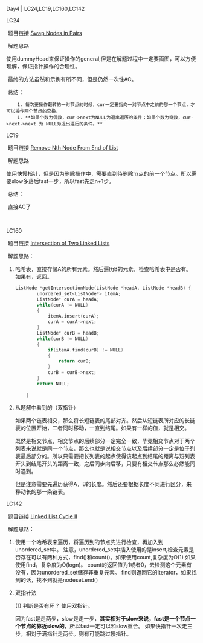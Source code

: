 Day4 | LC24,LC19,LC160,LC142



LC24

​	题目链接 [Swap Nodes in Pairs](https://leetcode.com/problems/swap-nodes-in-pairs/)

​	解题思路 

​		使用dummyHead来保证操作的general,但是在解题过程中一定要画图，可以方便理解，保证指针操作的合理性。

​		最终的方法虽然和示例有所不同，但是仍然一次性AC。

​	总结：

		1. 每次要操作翻转的一对节点的时候，cur一定要指向一对节点中之前的那一个节点，才可以操作两个节点的交换。
		1. **如果个数为偶数，cur->next为NULL为退出遍历的条件；如果个数为奇数，cur->next->next 为 NULL为退出遍历的条件。**





LC19

​	题目链接 [Remove Nth Node From End of List](https://leetcode.com/problems/remove-nth-node-from-end-of-list/)

​	解题思路

​		使用快慢指针，但是因为删除操作中，需要直到待删除节点的前一个节点。所以需要slow多落后fast一步，所以fast先走n+1步。

​	总结：

​		直接AC了

​		





LC160

​	题目链接 [Intersection of Two Linked Lists](https://leetcode.com/problems/intersection-of-two-linked-lists/)

​	解题思路：

  1. 哈希表，直接存储A的所有元素。然后遍历B的元素，检查哈希表中是否有。如果有，返回。

     ```C++
     ListNode *getIntersectionNode(ListNode *headA, ListNode *headB) {
             unordered_set<ListNode*> itemA;
             ListNode* curA = headA;
             while(curA != NULL)
             {
                 itemA.insert(curA);
                 curA = curA->next;
             }
             ListNode* curB = headB;
             while(curB != NULL)
             {
                 if(itemA.find(curB) != NULL)
                 {
                     return curB;
                 }
                 curB = curB->next;
             }
             return NULL;
             
         }
     ```

     

  2. 从题解中看到的（双指针）

     如果两个链表相交，那么将长短链表的尾部对齐。然后从短链表所对应的长链表的位置开始，二者同时移动，一直到结尾。如果有一样的值，就是相交。

     既然是相交节点，相交节点的后续部分一定完全一致，毕竟相交节点对于两个列表来说就是同一个节点，那么也就是说相交节点以及后续部分一定是位于列表最后部分的。所以只需要把长列表的起点使得该起点到结尾的距离与短列表开头到结尾开头的距离一致，之后同步向后移，只要有相交节点那么必然能同时遇到。

     但是注意需要先遍历获得A，B的长度。然后还要根据长度不同进行区分，来移动长的那一条链表。





LC142 

​	题目链接 [Linked List Cycle II](https://leetcode.com/problems/linked-list-cycle-ii/)

​	解题思路：

  1. 使用一个哈希表来遍历，将遍历到的节点先进行检查，再加入到unordered_set中。 注意，unordered_set中插入使用的是insert,检查元素是否存在可以有两种方式，find()和count()。如果使用count,复杂度为O(1)  如果使用find，复杂度为O(logn)。 count的返回值为1或者0，去检测这个元素有没有，因为unordered_set储存非重复元素。 find则返回它的Iterator，如果找到的话，找不到就是nodeset.end()

  2. 双指针法

     (1) 判断是否有环？ 使用双指针。

     因为fast是走两步，slow是走一步，**其实相对于slow来说，fast是一个节点一个节点的靠近slow的**，所以fast一定可以和slow重合。 如果快指针一次走三步，相对于满指针走两步。则有可能跳过慢指针。

     
